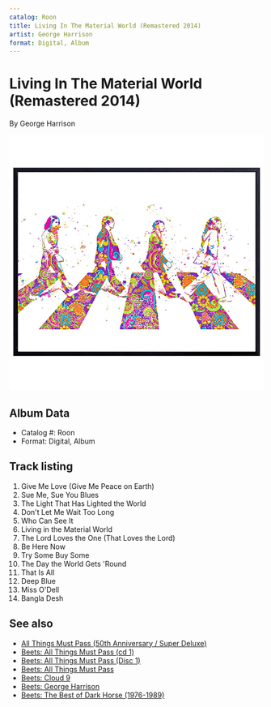 ```yaml
---
catalog: Roon
title: Living In The Material World (Remastered 2014)
artist: George Harrison
format: Digital, Album
---
```


# Living In The Material World (Remastered 2014)

By George Harrison

![](../../assets/albumcovers/George_Harrison-Living_In_The_Material_World_Remastered_2014.png)

## Album Data

- Catalog #: Roon
- Format: Digital, Album


## Track listing


1. Give Me Love (Give Me Peace on Earth)
2. Sue Me, Sue You Blues
3. The Light That Has Lighted the World
4. Don't Let Me Wait Too Long
5. Who Can See It
6. Living in the Material World
7. The Lord Loves the One (That Loves the Lord)
8. Be Here Now
9. Try Some Buy Some
10. The Day the World Gets 'Round
11. That Is All
12. Deep Blue
13. Miss O'Dell
14. Bangla Desh


## See also

- [All Things Must Pass (50th Anniversary / Super Deluxe)](All_Things_Must_Pass_50th_Anniversary_-_Super_Deluxe.md)
- [Beets: All Things Must Pass (cd 1)](../../Beets/George_Harrison/All_Things_Must_Pass_cd_1.md)
- [Beets: All Things Must Pass (Disc 1)](../../Beets/George_Harrison/All_Things_Must_Pass_Disc_1.md)
- [Beets: All Things Must Pass](../../Beets/George_Harrison/All_Things_Must_Pass.md)
- [Beets: Cloud 9](../../Beets/George_Harrison/Cloud_9.md)
- [Beets: George Harrison](../../Beets/George_Harrison/George_Harrison.md)
- [Beets: The Best of Dark Horse (1976-1989)](../../Beets/George_Harrison/The_Best_of_Dark_Horse_1976-1989.md)
